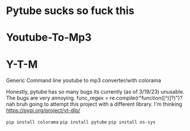 # Pytube sucks so fuck this
# Youtube-To-Mp3
# Y-T-M
Generic Command line youtube to mp3 converter/with colorama

Honestly, pytube has so many bugs its currently (as of 3/19/23) unusable. The bugs are very annoying. 
func_regex = re.compile(r"function\([^)]?\)")? nah bruh
going to attempt this project with a different library. 
I'm thinking https://pypi.org/project/yt-dlp/

`pip install colorama`
`pip install pytube`
`pip install os-sys`
